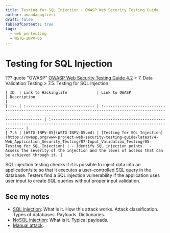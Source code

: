 ```yaml
---
title: Testing for SQL Injection - OWASP Web Security Testing Guide 
author: amandaguglieri
draft: false
TableOfContents: true
tags:
  - web pentesting
  - WSTG-INPV-05
---
```

# Testing for SQL Injection

??? quote "OWASP"
	[OWASP Web Security Testing Guide 4.2](index.md) > 7. Data Validation Testing > 7.5. Testing for SQL Injection

    | ID  | Link to Hackinglife             | Link to OWASP                                                                                                                                                                            | Description                                                                                                                       |
    | :-- | :------------------------------ | :--------------------------------------------------------------------------------------------------------------------------------------------------------------------------------------- | :-------------------------------------------------------------------------------------------------------------------------------- |
    | 7.5 | [WSTG-INPV-05](WSTG-INPV-05.md) | [Testing for SQL Injection](https://owasp.org/www-project-web-security-testing-guide/latest/4-Web_Application_Security_Testing/07-Input_Validation_Testing/05-Testing_for_SQL_Injection) | - Identify SQL injection points.  - Assess the severity of the injection and the level of access that can be achieved through it. |

SQL injection testing checks if it is possible to inject data into an application/site so that it executes a user-controlled SQL query in the database. Testers find a SQL injection vulnerability if the application uses user input to create SQL queries without proper input validation. 

## See my notes

- [SQL injection](../webexploitation/sql-injection.md): What is it. How this attack works. Attack classification. Types of databases. Payloads. Dictionaries.
- [NoSQL injection](../webexploitation/nosql-injection.md): What is it. Typical payloads.
- [Manual attack](../sqli-manual-attack.md).

